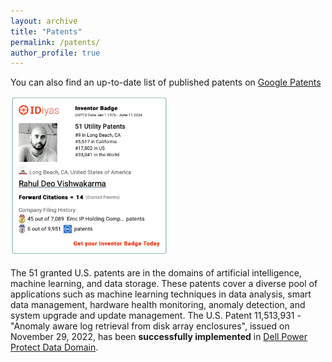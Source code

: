 ```yaml
---
layout: archive
title: "Patents"
permalink: /patents/
author_profile: true
---
```


You can also find an up-to-date list of published patents on <a href="https://patents.google.com/?inventor=%22Rahul+Deo+Vishwakarma%22,Rahul+Vishwakarma&num=100&sort=new&dups=language&clustered=true" target="_blank">Google Patents</a>

<div style="display: flex; align-items: flex-start;">
  <a href="https://idiyas.com/inventor/rahul-deo-vishwakarma" target="_blank">
    <img src="/images/patents.png" alt="Inventor Badge" style="width: 50%; margin-right: 30px;">
  </a>
</div>
<br>
<div>
    <p style="margin-top: 0; margin-bottom: 20px;">
      The 51 granted U.S. patents are in the domains of artificial intelligence, machine learning, and data storage. These patents cover a diverse pool of applications such as machine learning techniques in data analysis, smart data management, hardware health monitoring, anomaly detection, and system upgrade and update management. The U.S. Patent 11,513,931 - "Anomaly aware log retrieval from disk array enclosures", issued on November 29, 2022, has been <strong>successfully implemented</strong> in <a href="https://www.dell.com/en-us/work/shop/powerprotect-dd-series-appliances/spd/powerprotect-dd-appliances" target="_blank">Dell Power Protect Data Domain</a>.
    </p>
  </div>
